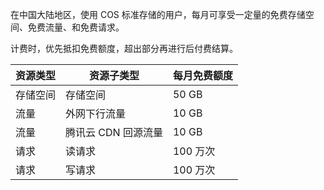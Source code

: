 在中国大陆地区，使用 COS 标准存储的用户，每月可享受一定量的免费存储空间、免费流量、和免费请求。

计费时，优先抵扣免费额度，超出部分再进行后付费结算。

| 资源类型 | 资源子类型        | 每月免费额度 |
| ---- | ----------- | ------ |
| 存储空间 | 存储空间         | 50 GB  |
| 流量   |  外网下行流量       | 10 GB   |
| 流量   | 腾讯云 CDN 回源流量 | 10 GB   |
| 请求   | 读请求          | 100 万次 |
| 请求   | 写请求          | 100 万次 |
